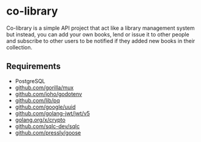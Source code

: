 # co-library

Co-library is a simple API project that act like a library management system but instead, you can add your own books, lend or issue it to other people and subscribe to other users to be notified if they added new books in their collection.

## Requirements

- PostgreSQL
- [github.com/gorilla/mux](github.com/gorilla/mux)
- [github.com/joho/godotenv](github.com/joho/godotenv)
- [github.com/lib/pq](github.com/lib/pq)
- [github.com/google/uuid](github.com/google/uuid)
- [github.com/golang-jwt/jwt/v5](github.com/golang-jwt/jwt/v5)
- [golang.org/x/crypto](golang.org/x/crypto)
- [github.com/sqlc-dev/sqlc](https://github.com/sqlc-dev/sqlc)
- [github.com/pressly/goose](https://github.com/pressly/goose)

